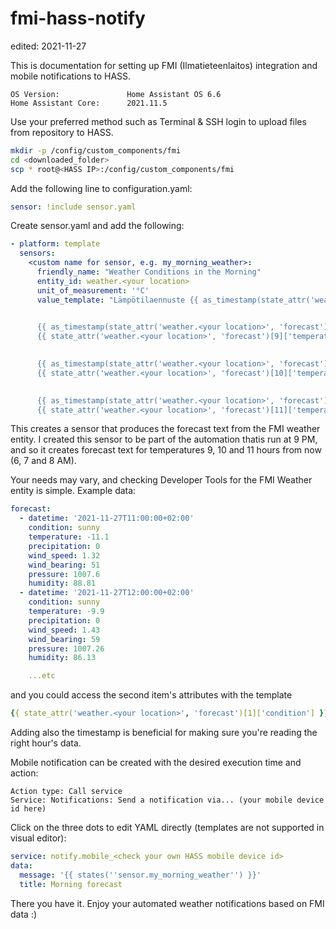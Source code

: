 # fmi-hass-notify
edited: 2021-11-27

This is documentation for setting up FMI (Ilmatieteenlaitos) integration and mobile notifications to HASS.

    OS Version:               Home Assistant OS 6.6
    Home Assistant Core:      2021.11.5

Use your preferred method such as Terminal & SSH login to upload files from repository to HASS.

```bash
mkdir -p /config/custom_components/fmi
cd <downloaded_folder>
scp * root@<HASS IP>:/config/custom_components/fmi
```

Add the following line to configuration.yaml:

```yaml
sensor: !include sensor.yaml
```

Create sensor.yaml and add the following:

```yaml
- platform: template
  sensors:
    <custom name for sensor, e.g. my_morning_weather>:
      friendly_name: "Weather Conditions in the Morning"
      entity_id: weather.<your location>
      unit_of_measurement: '°C'
      value_template: "Lämpötilaennuste {{ as_timestamp(state_attr('weather.<your location>', 'forecast')[9]['datetime']) | timestamp_custom('%d.%m.%y') }}:
  

      {{ as_timestamp(state_attr('weather.<your location>', 'forecast')[9]['datetime']) | timestamp_custom('klo %H:%M') }}:
      {{ state_attr('weather.<your location>', 'forecast')[9]['temperature']}} °C
  

      {{ as_timestamp(state_attr('weather.<your location>', 'forecast')[10]['datetime']) | timestamp_custom('klo %H:%M') }}:
      {{ state_attr('weather.<your location>', 'forecast')[10]['temperature']}} °C
  

      {{ as_timestamp(state_attr('weather.<your location>', 'forecast')[11]['datetime']) | timestamp_custom('klo %H:%M') }}:
      {{ state_attr('weather.<your location>', 'forecast')[11]['temperature']}} °C"
```

This creates a sensor that produces the forecast text from the FMI weather entity. I created this sensor to be part of the automation thatis run at 9 PM, and so it creates forecast text for temperatures 9, 10 and 11 hours from now (6, 7 and 8 AM).

Your needs may vary, and checking Developer Tools for the FMI Weather entity is simple. Example data:

```yaml
forecast:
  - datetime: '2021-11-27T11:00:00+02:00'
    condition: sunny
    temperature: -11.1
    precipitation: 0
    wind_speed: 1.32
    wind_bearing: 51
    pressure: 1007.6
    humidity: 88.81
  - datetime: '2021-11-27T12:00:00+02:00'
    condition: sunny
    temperature: -9.9
    precipitation: 0
    wind_speed: 1.43
    wind_bearing: 59
    pressure: 1007.26
    humidity: 86.13

    ...etc
```

and you could access the second item's attributes with the template

```yaml
{{ state_attr('weather.<your location>', 'forecast')[1]['condition'] }}
```

Adding also the timestamp is beneficial for making sure you're reading the right hour's data.

Mobile notification can be created with the desired execution time and action: 

    Action type: Call service
    Service: Notifications: Send a notification via... (your mobile device id here)

Click on the three dots to edit YAML directly (templates are not supported in visual editor):

```yaml
service: notify.mobile_<check your own HASS mobile device id>
data:
  message: '{{ states(''sensor.my_morning_weather'') }}'
  title: Morning forecast
```

There you have it. Enjoy your automated weather notifications based on FMI data :)